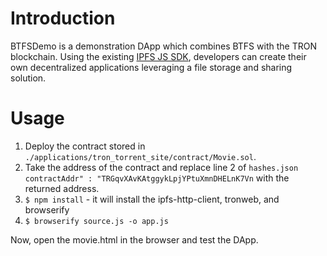 # Introduction

BTFSDemo is a demonstration DApp which combines BTFS with the TRON blockchain. Using the existing [IPFS JS SDK](https://github.com/ipfs/js-ipfs-http-client), developers can create their own decentralized applications leveraging a file storage and sharing solution.    


# Usage

1. Deploy the contract stored in `./applications/tron_torrent_site/contract/Movie.sol`.
2. Take the address of the contract and replace line 2 of `hashes.json contractAddr" : "TRGqvXAvKAtggykLpjYPtuXmnDHELnK7Vn` with the returned address.
3. `$ npm install` - it will install the ipfs-http-client, tronweb, and browserify
4. `$ browserify source.js -o app.js`

Now, open the movie.html in the browser and test the DApp. 


